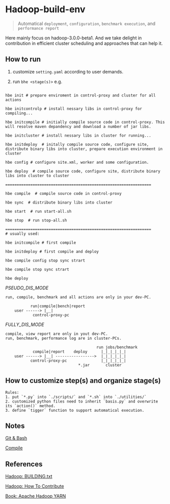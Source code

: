 # Hadoop-build-env
> Automatical `deployment`, `configuration`, `benchmark execution`, and `performance report`

Here mainly focus on hadoop-3.0.0-beta1.
And we take delight in contribution in efficient cluster scheduling and approaches that can help it.

## How to run
1. customize `setting.yaml` according to user demands.

2. run `bhe <stage(s)>`  e.g.
```shell

hbe init # prepare enviroment in control-proxy and cluster for all actions 

hbe initcontrolp # install nessary libs in control-proxy for compiling...

hbe initcompile # initially compile source code in control-proxy. This will resolve maven depandency and download a number of jar libs.

hbe initcluster # install nessary libs in cluster for running... 

hbe initdeploy  # initally compile source code, configure site, distribute binary libs into cluster, prepare execution environment in cluster

hbe config # configure site.xml, worker and some configuration.

hbe deploy  # compile source code, configure site, distribute binary libs into cluster to cluster

================================================================

hbe compile  # compile source code in control-proxy

hbe sync  # distribute binary libs into cluster 

hbe start  # run start-all.sh

hbe stop  # run stop-all.sh

================================================================
# usually used:

hbe initcompile # first compile

hbe initdeploy # first compile and deploy

hbe compile config stop sync strart

hbe compile stop sync strart

hbe deploy

```


*PSEUDO_DIS_MODE* 
```
run, compile, benchmark and all actions are only in your dev-PC.

           run|compile|bench|report
    user ------> |__|
            control-proxy-pc

```

*FULLY_DIS_MODE*

```
compile, view report are only in yout dev-PC.
run, benchmark, performance log are in cluster-PCs.

                                        run jobs/benchmark
            compile|report    deploy      |_|_|_|_|_|    
    user ------> |__| ----------------->  |_|_|_|_|_|
           control-proxy-pc               |_|_|_|_|_|
                                *.jar       cluster     
```

## How to customize step(s) and organize stage(s)
```
Rules:
1. put `*.py` into `./scripts/` and `*.sh` into `./utilities/`
2. customized python files need to inherit `basis.py` and overwrite its `action()` method.
3. define `tigger` function to support automatical execution. 

```

## Notes

[Git & Bash](./docs/notes.git-bash.md)

[Compile](./docs/notes.maven-compilation.md)

## References

[Hadoop: BUILDING.txt](https://git-wip-us.apache.org/repos/asf?p=hadoop.git;a=blob;f=BUILDING.txt)

[Hadoop: How To Contribute](https://wiki.apache.org/hadoop/HowToContribute)

[Book: Apache Hadoop YARN](http://yarn-book.com/)

